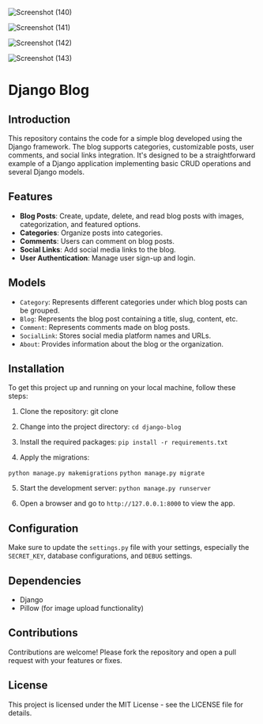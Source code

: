 ![Screenshot (140)](https://github.com/OgwuegbuMaxwell/django-blog/assets/53094485/14f9b3a5-5b07-4742-9436-e88a39412624)


![Screenshot (141)](https://github.com/OgwuegbuMaxwell/django-blog/assets/53094485/1965a7d2-98f5-4c98-ae44-0e51a4f6060a)


![Screenshot (142)](https://github.com/OgwuegbuMaxwell/django-blog/assets/53094485/f12b6138-7da8-4748-880b-73b3fa48bb85)


![Screenshot (143)](https://github.com/OgwuegbuMaxwell/django-blog/assets/53094485/72213dea-1eca-4fd9-b9f5-24a0ed3ee56b)



# Django Blog

## Introduction

This repository contains the code for a simple blog developed using the Django framework. The blog supports categories, customizable posts, user comments, and social links integration. It's designed to be a straightforward example of a Django application implementing basic CRUD operations and several Django models.

## Features

- **Blog Posts**: Create, update, delete, and read blog posts with images, categorization, and featured options.
- **Categories**: Organize posts into categories.
- **Comments**: Users can comment on blog posts.
- **Social Links**: Add social media links to the blog.
- **User Authentication**: Manage user sign-up and login.

## Models

- `Category`: Represents different categories under which blog posts can be grouped.
- `Blog`: Represents the blog post containing a title, slug, content, etc.
- `Comment`: Represents comments made on blog posts.
- `SocialLink`: Stores social media platform names and URLs.
- `About`: Provides information about the blog or the organization.

## Installation

To get this project up and running on your local machine, follow these steps:

1. Clone the repository:
git clone [](https://github.com/your-username/django-blog.git)

2. Change into the project directory:
`cd django-blog`

3. Install the required packages:
`pip install -r requirements.txt`

4. Apply the migrations:

`python manage.py makemigrations`
`python manage.py migrate`

5. Start the development server:
`python manage.py runserver
`

6. Open a browser and go to `http://127.0.0.1:8000` to view the app.

## Configuration

Make sure to update the `settings.py` file with your settings, especially the `SECRET_KEY`, database configurations, and `DEBUG` settings.

## Dependencies

- Django
- Pillow (for image upload functionality)

## Contributions

Contributions are welcome! Please fork the repository and open a pull request with your features or fixes.

## License

This project is licensed under the MIT License - see the LICENSE file for details.

